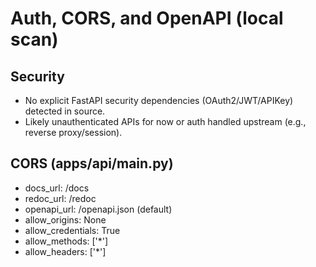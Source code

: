 # Auth, CORS, and OpenAPI (local scan)

## Security
- No explicit FastAPI security dependencies (OAuth2/JWT/APIKey) detected in source.
- Likely unauthenticated APIs for now or auth handled upstream (e.g., reverse proxy/session).

## CORS (apps/api/main.py)
- docs_url: /docs
- redoc_url: /redoc
- openapi_url: /openapi.json (default)
- allow_origins: None
- allow_credentials: True
- allow_methods: ['*']
- allow_headers: ['*']
